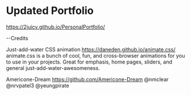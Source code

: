 # Updated Portfolio

https://2juicy.github.io/PersonalPortfolio/

--Credits

Just-add-water CSS animation
https://daneden.github.io/animate.css/
animate.css is a bunch of cool, fun, and cross-browser animations for you to use in your projects. Great for emphasis, home pages, sliders, and general just-add-water-awesomeness.

Americone-Dream
https://github.com/Americone-Dream
@nmclear
@nrvpatel3
@yeungpirate
